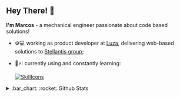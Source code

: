 ## Hey There! 👋
**I'm Marcos** - a mechanical engineer passionate about code based solutions!

- ⚙️💻 working as product developer at [Luza](https://www.luzagroup.com), delivering web-based solutions to [Stellantis group](https://www.stellantis.com/en);<br>

- 🧠⚡: currently using and constantly learning:<br/>

   [![SkillIcons](https://skillicons.dev/icons?i=js,react,nodejs,matlab,py,postgres)](https://skillicons.dev)<br/>

<details>
  <summary>:bar_chart: :rocket: Github Stats </summary>
  
  <a href="#">![Github stats](https://github-readme-stats.vercel.app/api?username=santosmrb&theme=blueberry&count_private=true&hide_border=true&line_height=20)</a>
  <a href="#">![Top Langs](https://github-readme-stats.vercel.app/api/top-langs/?username=santosmrb&layout=compact&theme=blueberry&count_private=true&hide_border=true)</a>
</details>
